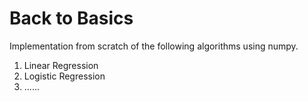 # Back to Basics

Implementation from scratch of the following algorithms using numpy.

1. Linear Regression
2. Logistic Regression
3. ......
